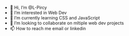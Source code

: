 - 👋 Hi, I’m @L-Pircy
- 👀 I’m interested in Web Dev
- 🌱 I’m currently learning CSS and JavaScript
- 💞️ I’m looking to collaborate on mltiple web dev projects
- 📫 How to reach me email or linkedin

<!---
L-Pircy/L-Pircy is a ✨ special ✨ repository because its `README.md` (this file) appears on your GitHub profile.
You can click the Preview link to take a look at your changes.
--->
